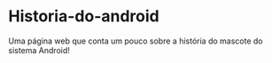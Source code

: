 # Historia-do-android
 Uma página web que conta um pouco sobre a história do mascote do sistema Android!
